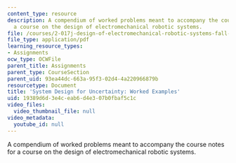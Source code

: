 ```yaml
---
content_type: resource
description: A compendium of worked problems meant to accompany the course notes for
  a course on the design of electromechanical robotic systems.
file: /courses/2-017j-design-of-electromechanical-robotic-systems-fall-2009/19389d6d3e4ceab6d4e307b0fbaf5c1c_MIT2_017JF09_problems.pdf
file_type: application/pdf
learning_resource_types:
- Assignments
ocw_type: OCWFile
parent_title: Assignments
parent_type: CourseSection
parent_uid: 93ea44dc-663a-95f3-02d4-4a220966879b
resourcetype: Document
title: 'System Design for Uncertainty: Worked Examples'
uid: 19389d6d-3e4c-eab6-d4e3-07b0fbaf5c1c
video_files:
  video_thumbnail_file: null
video_metadata:
  youtube_id: null
---
```

A compendium of worked problems meant to accompany the course notes for a course on the design of electromechanical robotic systems.

